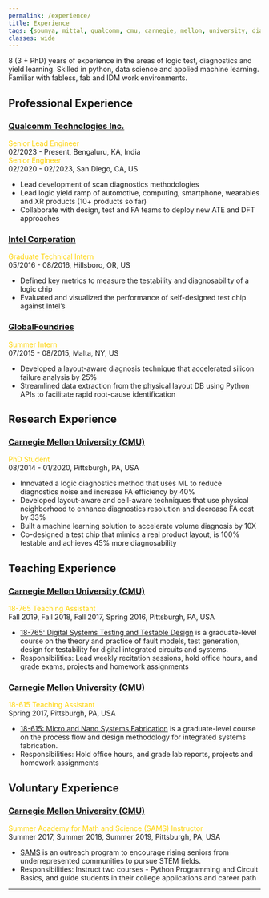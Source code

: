 ```yaml
---
permalink: /experience/
title: Experience
tags: {soumya, mittal, qualcomm, cmu, carnegie, mellon, university, diagnosis, silicon, debug, dft, atpg, yield, failure, pfa, machine learning, failure analysis, iit, graduate, phd, roorkee, intel, globalfoundries}
classes: wide
---
```


8 (3 + PhD) years of experience in the areas of logic test, diagnostics and yield learning. Skilled in python, data science and applied machine learning. Familiar with fabless, fab and IDM work environments.


## Professional Experience

### [Qualcomm Technologies Inc.](https://www.qualcomm.com/home)
<span style="color:#ffd300">Senior Lead Engineer</span>\
02/2023 - Present, Bengaluru, KA, India\
<span style="color:#ffd300">Senior Engineer</span>\
02/2020 - 02/2023, San Diego, CA, US
+ Lead development of scan diagnostics methodologies
+ Lead logic yield ramp of automotive, computing, smartphone, wearables and XR products (10+ products so far)
+ Collaborate with design, test and FA teams to deploy new ATE and DFT approaches

### [Intel Corporation](https://www.intel.com)
<span style="color:#ffd300">Graduate Technical Intern</span>\
05/2016 - 08/2016, Hillsboro, OR, US
+ Defined key metrics to measure the testability and diagnosability of a logic chip
+ Evaluated and visualized the performance of self-designed test chip against Intel’s


### [GlobalFoundries](https://www.globalfoundries.com/)
<span style="color:#ffd300">Summer Intern</span>\
07/2015 - 08/2015, Malta, NY, US
+ Developed a layout-aware diagnosis technique that accelerated silicon failure analysis by 25%
+ Streamlined data extraction from the physical layout DB using Python APIs to facilitate rapid root-cause identification


## Research Experience

### [Carnegie Mellon University (CMU)](https://www.cmu.edu/)
<span style="color:#ffd300">PhD Student</span>\
08/2014 - 01/2020, Pittsburgh, PA, USA
+ Innovated a logic diagnostics method that uses ML to reduce diagnostics noise and increase FA efficiency by 40%
+ Developed layout-aware and cell-aware techniques that use physical neighborhood to enhance diagnostics
resolution and decrease FA cost by 33%
+ Built a machine learning solution to accelerate volume diagnosis by 10X
+ Co-designed a test chip that mimics a real product layout, is 100% testable and achieves 45% more diagnosability


## Teaching Experience

### [Carnegie Mellon University (CMU)](https://www.cmu.edu/)
<span style="color:#ffd300">18-765 Teaching Assistant</span>\
Fall 2019, Fall 2018, Fall 2017, Spring 2016, Pittsburgh, PA, USA
+ [18-765: Digital Systems Testing and Testable Design](https://courses.ece.cmu.edu/18765) is a graduate-level course on the theory and practice of fault models, test generation, design for testability for digital integrated circuits and systems.
+ Responsibilities:  Lead weekly recitation sessions, hold office hours, and grade exams, projects and homework assignments

### [Carnegie Mellon University (CMU)](https://www.cmu.edu/)
<span style="color:#ffd300">18-615 Teaching Assistant</span>\
Spring 2017, Pittsburgh, PA, USA
+ [18-615: Micro and Nano Systems Fabrication](https://courses.ece.cmu.edu/18615) is a graduate-level course on the process flow and design methodology for integrated systems fabrication.
+ Responsibilities: Hold office hours, and grade lab reports, projects and homework assignments


## Voluntary Experience

### [Carnegie Mellon University (CMU)](https://www.cmu.edu/)
<span style="color:#ffd300">Summer Academy for Math and Science (SAMS) Instructor</span>\
Summer 2017, Summer 2018, Summer 2019, Pittsburgh, PA, USA
+ [SAMS](https://www.cmu.edu/pre-college/academic-programs/sams.html) is an outreach program to encourage rising seniors from underrepresented communities to pursue STEM fields.
+ Responsibilities: Instruct two courses - Python Programming and Circuit Basics, and guide students in their college applications and career path

---
